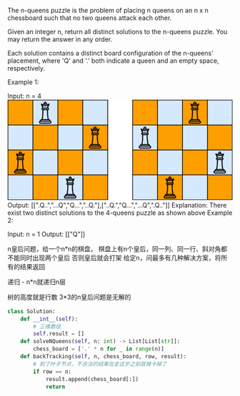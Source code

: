 The n-queens puzzle is the problem of placing n queens 
on an n x n chessboard 
such that no two queens attack each other.

Given an integer n, return all distinct solutions to the n-queens puzzle. 
You may return the answer in any order.

Each solution contains a distinct board configuration of the n-queens' 
placement, where 'Q' and '.' both indicate a queen and an empty space, 
respectively.

Example 1:


Input: n = 4
![img_1.png](img_1.png)
Output: [[".Q..","...Q","Q...","..Q."],["..Q.","Q...","...Q",".Q.."]]
Explanation: There exist two distinct solutions to the 4-queens puzzle as shown above
Example 2:

Input: n = 1
Output: [["Q"]]

n皇后问题，给一个n*n的棋盘，
棋盘上有n个皇后，同一列、同一行、斜对角都不能同时出现两个皇后
否则皇后就会打架
给定n，问最多有几种解决方案，将所有的结果返回

递归 - n*n就递归n层

树的高度就是行数
3*3的n皇后问题是无解的


```python
class Solution:
    def __int__(self):
        # 三维数组
        self.result = []
    def solveNQueens(self, n: int) -> List[List[str]]:
        chess_board = ['.' * n for _ in range(n)]
    def backTracking(self, n, chess_board, row, result):
        # 到了叶子节点，不合法的结果在走这步之前就被卡掉了
        if row == n:
            result.append(chess_board[:])
            return
        
        
          

```